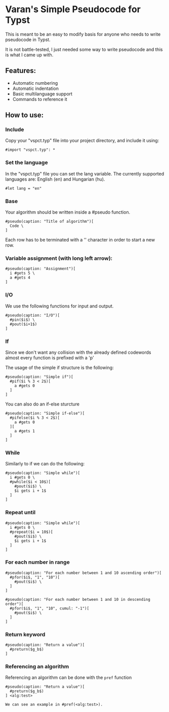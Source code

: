 # Varan's Simple Pseudocode for Typst

This is meant to be an easy to modify basis for anyone who needs to write pseudocode in Typst.

It is not battle-tested, I just needed some way to write pseudocode and this is what I came up with.

## Features:

- Automatic numbering
- Automatic indentation
- Basic multilanguage support
- Commands to reference it

## How to use:

### Include

Copy your "vspct.typ" file into your project directory, and include it using:

```
#import "vspct.typ": *
```

### Set the language

In the "vspct.typ" file you can set the lang variable. The currently supported languages are: English (en) and Hungarian (hu).

```
#let lang = "en"
```

### Base

Your algorithm should be written inside a #pseudo function.

```
#pseudo(caption: "Title of algorithm")[
  Code \
]
```

Each row has to be terminated with a '\' character in order to start a new row.

### Variable assignment (with long left arrow):

```
#pseudo(caption: "Assignment")[
  i #gets 5 \
  a #gets 4
]
```

### I/O

We use the following functions for input and output.

```
#pseudo(caption: "I/O")[
  #pin($i$) \
  #pout($i+1$)
]
```

### If

Since we don't want any collision with the already defined codewords almost every function is prefixed with a 'p'

The usage of the simple if structure is the following:

```
#pseudo(caption: "Simple if")[
  #pif($i % 3 < 2$)[
    a #gets 0
  ]
]
```

You can also do an if-else sturcture

```
#pseudo(caption: "Simple if-else")[
  #pifelse($i % 3 < 2$)[
    a #gets 0
  ][
    a #gets 1
  ]
]
```

### While

Similarly to if we can do the following:

```
#pseudo(caption: "Simple while")[
  i #gets 0 \
  #pwhile($i < 10$)[
    #pout($i$) \
    $i gets i + 1$
  ]
]
```

### Repeat until

```
#pseudo(caption: "Simple while")[
  i #gets 0 \
  #prepeat($i = 10$)[
    #pout($i$) \
    $i gets i + 1$
  ]
]
```

### For each number in range

```
#pseudo(caption: "For each number between 1 and 10 ascending order")[
  #pfor($i$, "1", "10")[
    #pout($i$) \
  ]
]
```

```
#pseudo(caption: "For each number between 1 and 10 in descending order")[
  #pfor($i$, "1", "10", cumul: "-1")[
    #pout($i$) \
  ]
]
```

### Return keyword

```
#pseudo(caption: "Return a value")[
  #preturn($g_b$)
]
```

### Referencing an algorithm

Referencing an algorithm can be done with the `pref` function

```
#pseudo(caption: "Return a value")[
  #preturn($g_b$)
] <alg:test>

We can see an example in #pref(<alg:test>).
```
